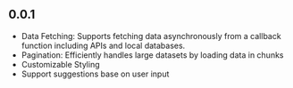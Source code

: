 ## 0.0.1

- Data Fetching: Supports fetching data asynchronously from a callback function including APIs and
  local databases.
- Pagination: Efficiently handles large datasets by loading data in chunks
- Customizable Styling
- Support suggestions base on user input
